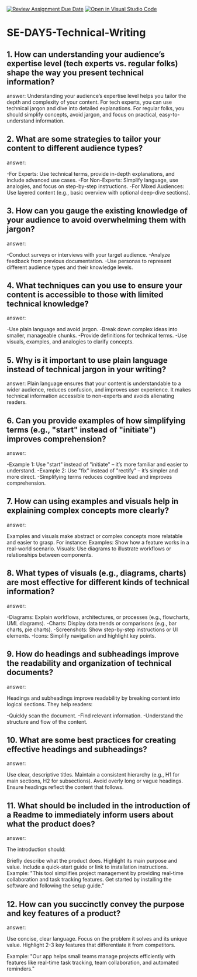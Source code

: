 [![Review Assignment Due Date](https://classroom.github.com/assets/deadline-readme-button-22041afd0340ce965d47ae6ef1cefeee28c7c493a6346c4f15d667ab976d596c.svg)](https://classroom.github.com/a/zsAR-pyY)
[![Open in Visual Studio Code](https://classroom.github.com/assets/open-in-vscode-2e0aaae1b6195c2367325f4f02e2d04e9abb55f0b24a779b69b11b9e10269abc.svg)](https://classroom.github.com/online_ide?assignment_repo_id=18749611&assignment_repo_type=AssignmentRepo)
# SE-DAY5-Technical-Writing
## 1. How can understanding your audience’s expertise level (tech experts vs. regular folks) shape the way you present technical information?
answer:
Understanding your audience’s expertise level helps you tailor the depth and complexity of your content. For tech experts, you can use technical jargon and dive into detailed explanations. For regular folks, you should simplify concepts, avoid jargon, and focus on practical, easy-to-understand information.

## 2. What are some strategies to tailor your content to different audience types?
answer:

-For Experts: Use technical terms, provide in-depth explanations, and include advanced use cases.
-For Non-Experts: Simplify language, use analogies, and focus on step-by-step instructions.
-For Mixed Audiences: Use layered content (e.g., basic overview with optional deep-dive sections).


## 3. How can you gauge the existing knowledge of your audience to avoid overwhelming them with jargon?
answer:

-Conduct surveys or interviews with your target audience.
-Analyze feedback from previous documentation.
-Use personas to represent different audience types and their knowledge levels.

## 4. What techniques can you use to ensure your content is accessible to those with limited technical knowledge?
answer:

-Use plain language and avoid jargon.
-Break down complex ideas into smaller, manageable chunks.
-Provide definitions for technical terms.
-Use visuals, examples, and analogies to clarify concepts.

## 5. Why is it important to use plain language instead of technical jargon in your writing?
answer:
Plain language ensures that your content is understandable to a wider audience, reduces confusion, and improves user experience. It makes technical information accessible to non-experts and avoids alienating readers.

## 6. Can you provide examples of how simplifying terms (e.g., "start" instead of "initiate") improves comprehension?
answer:

-Example 1: Use "start" instead of "initiate" – it’s more familiar and easier to understand.
-Example 2: Use "fix" instead of "rectify" – it’s simpler and more direct.
-Simplifying terms reduces cognitive load and improves comprehension.

## 7. How can using examples and visuals help in explaining complex concepts more clearly?
answer:

Examples and visuals make abstract or complex concepts more relatable and easier to grasp. For instance:
Examples: Show how a feature works in a real-world scenario.
Visuals: Use diagrams to illustrate workflows or relationships between components.


## 8. What types of visuals (e.g., diagrams, charts) are most effective for different kinds of technical information?
answer:

-Diagrams: Explain workflows, architectures, or processes (e.g., flowcharts, UML diagrams).
-Charts: Display data trends or comparisons (e.g., bar charts, pie charts).
-Screenshots: Show step-by-step instructions or UI elements.
-Icons: Simplify navigation and highlight key points.


## 9. How do headings and subheadings improve the readability and organization of technical documents?
answer:

Headings and subheadings improve readability by breaking content into logical sections. They help readers:

-Quickly scan the document.
-Find relevant information.
-Understand the structure and flow of the content.


## 10. What are some best practices for creating effective headings and subheadings?
answer:

Use clear, descriptive titles.
Maintain a consistent hierarchy (e.g., H1 for main sections, H2 for subsections).
Avoid overly long or vague headings.
Ensure headings reflect the content that follows.

## 11. What should be included in the introduction of a Readme to immediately inform users about what the product does?
answer:

The introduction should:

Briefly describe what the product does.
Highlight its main purpose and value.
Include a quick-start guide or link to installation instructions.
Example: "This tool simplifies project management by providing real-time collaboration and task tracking features. Get started by installing the software and following the setup guide."

## 12. How can you succinctly convey the purpose and key features of a product?
answer:

Use concise, clear language.
Focus on the problem it solves and its unique value.
Highlight 2-3 key features that differentiate it from competitors.

Example: "Our app helps small teams manage projects efficiently with features like real-time task tracking, team collaboration, and automated reminders."

